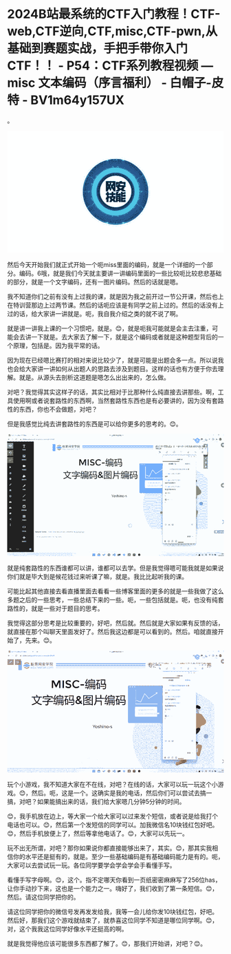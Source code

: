 # 2024B站最系统的CTF入门教程！CTF-web,CTF逆向,CTF,misc,CTF-pwn,从基础到赛题实战，手把手带你入门CTF！！ - P54：CTF系列教程视频 — misc 文本编码（序言福利） - 白帽子-皮特 - BV1m64y157UX

。

![](img/72cc56580c8054e1361f84eaccd52592_1.png)

然后今天开始我们就正式开始一个呃miss里面的编码，就是一个详细的一个部分。编码。6哦，就是我们今天就主要讲一讲编码里面的一些比较呃比较悲悲基础的部分，就是一个文字编码，还有一图片编码。然后的话就是嗯。

我不知道你们之前有没有上过我的课，就是因为我之前开过一节公开课，然后也上在特训营那边上过两节课。然后的话呃应该是有同学之前上过的。然后的话没有上过的话，给大家讲一讲就是。呃，我自我介绍之类的就不说了啊。

就是讲一讲我上课的一个习惯吧，就是。😊，就是呃我可能就是会主去注重，可能会去讲一下就是。去大家去了解一下，就是这个编码或者就是这种题型背后的一个原理，包括是。因为我平常的话。

因为现在已经嗯比赛打的相对来说比较少了，就是可能是出题会多一点。所以说我也会给大家讲一讲如何从出题人的思路去涉及到题目。这样的话也有方便于你去理解。就是。从源头去剖析这道题是嗯怎么出出来的，怎么做。

对吧？我觉得其实这样子的话，其实比相对于比那种什么纯直接去讲那些。啊，工具使用啊或者说套路性的东西啊，当然套路性东西也是有必要讲的，因为没有套路性的东西，你也不会做题，对吧？

但是我感觉比纯去讲套路性的东西是可以给你更多的思考的。😊。

![](img/72cc56580c8054e1361f84eaccd52592_3.png)

就是纯套路性的东西谁都可以讲，谁都可以去学。但是我觉得嗯可能我就是如果说你们就是毕大到是候花钱过来听课了嘛，就是。我比比起听我的课。

可能比起其他直接去看直播里面去看看一些博客里面的更多的就是一些我做了这么多题之后的一些思考，一些总结下来的一些。呃，一些包括就是。呃，也没有纯套路性的，就是一些对于题目的思考。

我觉得这部分思考是比较重要的，好吧，然后就。然后就是大家如果有反馈的话，就直接在那个叫聊天里面发好了。然后我这边都是可以看到的。然后。咱就直接开始了，先来。😊。



![](img/72cc56580c8054e1361f84eaccd52592_5.png)

玩个小游戏，我不知道大家在不在线，对吧？在线的话，大家可以玩一玩这个小游戏。😊，然后。呃，这是一个。这确实是我的电话，然后你们可以尝试去搞一搞，对吧？如果能搞出来的话，我们给大家嗯几分钟5分钟的时间。

😊，我手机放在边上，等大家一个给大家可以过来发个短信，或者说是给我打个电话也可以。😊，然后第一个发短信的同学可以。加我微信名10块钱红包好吧。😊，然后手机放便上了，然后等拿他电话了。😊，大家可以先玩一。

玩不出无所谓，对吧？那你如果说你都直接能够出来了，其实。😊，那其实我相信你的水平还是挺有的，就是。至少一些基础编码是有基础编码能力是有的。呃，大家可以去尝试玩一玩。各位同学要学会学会学会手看懂手写。

看懂手写字母啊。😊，这个。指不定哪天你看到一页纸密密麻麻写了256位has，让你手动抄下来，这也是一个能力之一。嗨好了，我们收到了第一条短信。😊，然后。请这位同学把你的。

请这位同学把你的微信号发再发发给我，我等一会儿给你发10块钱红包，好吧。然后好，那我们这个游戏就结束了，就恭喜这位同学不知道是哪位同学啊。😊，对，这个我我这位同学好像水平还挺高的啊。

就是我觉得他应该可能很多东西都了解了。😊，那我们开始讲，对吧？😊。